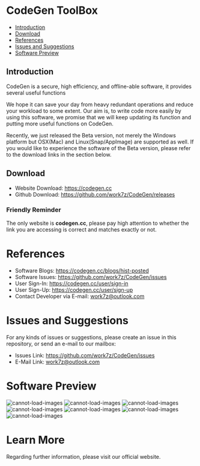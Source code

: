 # CodeGen ToolBox

- <a  href="#intro">Introduction</a>
- <a  href="#download">Download</a>
- <a  href="#reference">References</a>
- <a  href="#issues">Issues and Suggestions</a>
- <a  href="#preview">Software Preview</a>

<span id="intro"></span>

## Introduction

CodeGen is a secure, high efficiency, and offline-able software, it provides several useful functions

We hope it can save your day from heavy redundant operations and reduce your workload to some extent. Our aim is, to write code more easily by using this software, we promise that we will keep updating its function and putting more useful functions on CodeGen.

Recently, we just released the Beta version, not merely the Windows platform but OSX(Mac) and Linux(Snap/AppImage) are supported as well. If you would like to experience the software of the Beta version, please refer to the download links in the section below.

<span id="download"></span>

## Download

- Website Download: https://codegen.cc
- Github Download: https://github.com/work7z/CodeGen/releases

### Friendly Reminder

The only website is **codegen.cc**, please pay high attention to whether the link you are accessing is correct and matches exactly or not.

<span id="reference"></span>

# References

- Software Blogs: https://codegen.cc/blogs/hist-posted
- Software Issues: https://github.com/work7z/CodeGen/issues
- User Sign-In: https://codegen.cc/user/sign-in
- User Sign-Up: https://codegen.cc/user/sign-up
- Contact Developer via E-mail: work7z@outlook.com

<span id="issues"></span>

# Issues and Suggestions

For any kinds of issues or suggestions, please create an issue in this repository, or send an e-mail to our mailbox:

- Issues Link: https://github.com/work7z/CodeGen/issues
- E-Mail Link: work7z@outlook.com

<span id="preview"></span>

# Software Preview

![cannot-load-images](https://codegen-prod-release.work7z.com/images/s_1.png)
![cannot-load-images](https://codegen-prod-release.work7z.com/images/s_2.png)
![cannot-load-images](https://codegen-prod-release.work7z.com/images/s_3.png)
![cannot-load-images](https://codegen-prod-release.work7z.com/images/s_4.png)
![cannot-load-images](https://codegen-prod-release.work7z.com/images/s_5.png)
![cannot-load-images](https://codegen-prod-release.work7z.com/images/s_10.png)
![cannot-load-images](https://codegen-prod-release.work7z.com/images/s_11.png)

# Learn More 
Regarding further information, please visit our official website.

